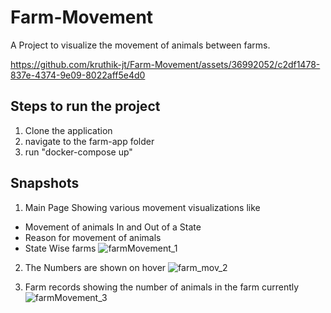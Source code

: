 # Farm-Movement
A Project to visualize the movement of animals between farms.

https://github.com/kruthik-jt/Farm-Movement/assets/36992052/c2df1478-837e-4374-9e09-8022aff5e4d0

## Steps to run the project
1. Clone the application
2. navigate to the farm-app folder
3. run "docker-compose up"

## Snapshots
1. Main Page Showing various movement visualizations like 
  - Movement of animals In and Out of a State
  - Reason for movement of animals
  - State Wise farms
![farmMovement_1](https://github.com/kruthik-jt/Farm-Movement/assets/36992052/bff86283-299f-43b5-9106-a2b61dc2a298)

2. The Numbers are shown on hover
![farm_mov_2](https://github.com/kruthik-jt/Farm-Movement/assets/36992052/ead44877-f24e-4710-bf73-c93c4128b2d6)

3. Farm records showing the number of animals in the farm currently
![farmMovement_3](https://github.com/kruthik-jt/Farm-Movement/assets/36992052/be5c0eaf-b6d0-4bcb-8197-98dbeed691a3)


